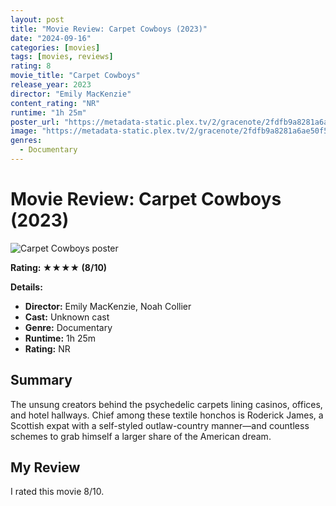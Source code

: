 ```yaml
---
layout: post
title: "Movie Review: Carpet Cowboys (2023)"
date: "2024-09-16"
categories: [movies]
tags: [movies, reviews]
rating: 8
movie_title: "Carpet Cowboys"
release_year: 2023
director: "Emily MacKenzie"
content_rating: "NR"
runtime: "1h 25m"
poster_url: "https://metadata-static.plex.tv/2/gracenote/2fdfb9a8281a6ae50f54b4956c518cc0.jpg"
image: "https://metadata-static.plex.tv/2/gracenote/2fdfb9a8281a6ae50f54b4956c518cc0.jpg"
genres: 
  - Documentary
---
```


# Movie Review: Carpet Cowboys (2023)


<div class="movie-poster">
  <img src="https://metadata-static.plex.tv/2/gracenote/2fdfb9a8281a6ae50f54b4956c518cc0.jpg" alt="Carpet Cowboys poster" />
</div>


**Rating: ★★★★ (8/10)**



**Details:**
- **Director:** Emily MacKenzie, Noah Collier
- **Cast:** Unknown cast
- **Genre:** Documentary
- **Runtime:** 1h 25m
- **Rating:** NR

## Summary

The unsung creators behind the psychedelic carpets lining casinos, offices, and hotel hallways. Chief among these textile honchos is Roderick James, a Scottish expat with a self-styled outlaw-country manner—and countless schemes to grab himself a larger share of the American dream.

## My Review

I rated this movie 8/10.


